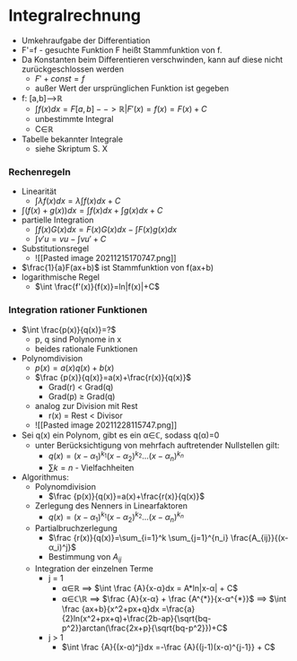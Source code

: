 # Integralrechnung
+ Umkehraufgabe der Differentiation
+ F'=f - gesuchte Funktion F heißt Stammfunktion von f.
+ Da Konstanten beim Differentieren verschwinden, kann auf diese nicht zurückgeschlossen werden
	+ $F'+const = f$
	+ außer Wert der ursprünglichen Funktion ist gegeben
+ f: [a,b]-->ℝ
	+ $\int f(x)dx={F[a,b]-->ℝ|F'(x)=f(x)}=F(x)+C$
	+ unbestimmte Integral
	+ C∈ℝ
+ Tabelle bekannter Integrale
	+ siehe Skriptum S. X

### Rechenregeln
+ Linearität
	+ $\int λf(x)dx=λ\int f(x)dx+C$
+ $\int (f(x)+g(x))dx=\int f(x)dx + \int g(x)dx + C$
+ partielle Integration
	+ $\int f(x)G(x)dx=F(x)G(x)dx-\int F(x)g(x)dx$
	+ $\int v'u =vu-\int v u' + C$
+ Substitutionsregel
	+ ![[Pasted image 20211215170747.png]]
+ $\frac{1}{a}F(ax+b)$ ist Stammfunktion von f(ax+b)
+ logarithmische Regel
	+ $\int \frac{f'(x)}{f(x)}=ln|f(x)|+C$

### Integration rationer Funktionen
+ $\int \frac{p(x)}{q(x)}=?$
	+ p, q sind Polynome in x
	+ beides rationale Funktionen
+ Polynomdivision
	+ $p(x)=a(x)q(x)+b(x)$
	+ $\frac {p(x)}{q(x)}=a(x)+\frac{r(x)}{q(x)}$
		+ Grad(r) < Grad(q)
		+ Grad(p) ≥ Grad(q)
	+ analog zur Division mit Rest
		+ r(x) = Rest < Divisor
	+ ![[Pasted image 20211228115747.png]]
+ Sei q(x) ein  Polynom, gibt es ein α∈ℂ,  sodass q(α)=0
	+ unter Berücksichtigung von mehrfach auftretender Nullstellen gilt:
		+ $q(x)=(x-α_1)^{k_1}(x-α_2)^{k_2}...(x-α_n)^{k_n}$
		+ $\sum k = n$ - Vielfachheiten
+ Algorithmus:
	+ Polynomdivision
		+ $\frac {p(x)}{q(x)}=a(x)+\frac{r(x)}{q(x)}$
	+ Zerlegung des Nenners in Linearfaktoren
		+ $q(x)=(x-α_1)^{k_1}(x-α_2)^{k_2}...(x-α_n)^{k_n}$
	+ Partialbruchzerlegung
		+ $\frac {r(x)}{q(x)}=\sum_{i=1}^k \sum_{j=1}^{n_i} \frac{A_{ij}}{(x-α_i)^j}$
		+ Bestimmung von $A_{ij}$
	+ Integration der einzelnen Terme
		+ j = 1
			+ α∈ℝ ==> $\int \frac {A}{x-α}dx = A*ln|x-α| + C$
			+ α∈ℂ\\ℝ ==> $\frac {A}{x-α} + \frac {A^{*}}{x-α^{*}}$	==> $\int \frac {ax+b}{x^2+px+q}dx =\frac{a}{2}ln(x^2+px+q)+\frac{2b-ap}{\sqrt{bq-p^2}}arctan(\frac{2x+p}{\sqrt{bq-p^2}})+C$
		+ j > 1
			+ $\int \frac {A}{(x-α)^j}dx =-\frac {A}{(j-1)(x-α)^{j-1}} + C$